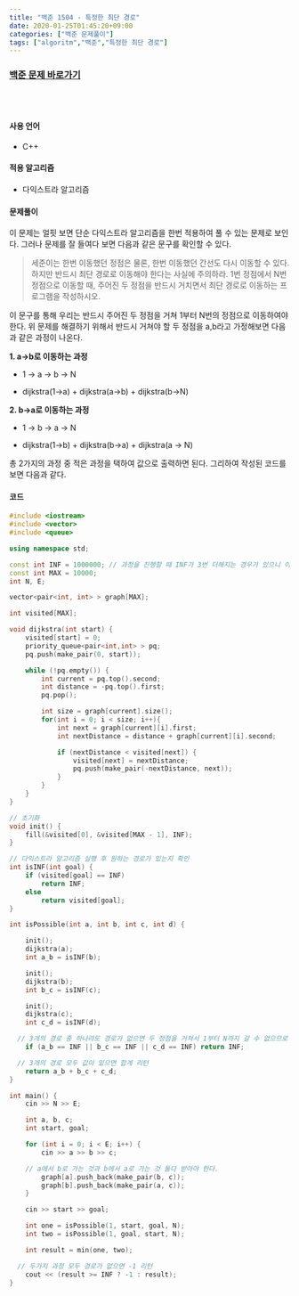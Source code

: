 ```yaml
---
title: "백준 1504 - 특정한 최단 경로"
date: 2020-01-25T01:45:20+09:00
categories: ["백준 문제풀이"]
tags: ["algoritm","백준","특정한 최단 경로"]  
---
```

### [백준 문제 바로가기](https://www.acmicpc.net/problem/1504)
<br>
<br>


#### 사용 언어

- C++


#### 적용 알고리즘

- 다익스트라 알고리즘



#### 문제풀이
이 문제는 얼핏 보면 단순 다익스트라 알고리즘을 한번 적용하여 풀 수 있는  문제로 보인다. 그러나 문제를 잘 들여다 보면 다음과 같은 문구를 확인할 수 있다.

> 세준이는 한번 이동했던 정점은 물론, 한번 이동했던 간선도 다시 이동할 수 있다. 하지만 반드시 최단 경로로 이동해야 한다는 사실에 주의하라. 1번 정점에서 N번 정점으로 이동할 때, 주어진 두 정점을 반드시 거치면서 최단 경로로 이동하는 프로그램을 작성하시오.

이 문구를 통해 우리는 반드시 주어진 두 정점을 거쳐 1부터 N번의 정점으로 이동하여야 한다. 위 문제를 해결하기 위해서 반드시 거쳐야 할 두 정점을 a,b라고 가정해보면 다음과 같은 과정이 나온다.

**1. a->b로 이동하는 과정**

- 1 -> a -> b -> N

- dijkstra(1->a) + dijkstra(a->b) + dijkstra(b->N)


**2. b->a로 이동하는 과정**

- 1 -> b -> a -> N

- dijkstra(1->b) + dijkstra(b->a) + dijkstra(a -> N)

총 2가지의 과정 중 적은 과정을 택하여 값으로 출력하면 된다. 그리하여 작성된 코드를 보면 다음과 같다.




#### 코드

~~~c++
#include <iostream>
#include <vector>
#include <queue>

using namespace std;

const int INF = 1000000; // 과정을 진행할 때 INF가 3번 더해지는 경우가 있으니 이를 고려하여 INF값을 설정하여야 한다.
const int MAX = 10000;
int N, E;

vector<pair<int, int> > graph[MAX];

int visited[MAX];

void dijkstra(int start) {
	visited[start] = 0;
	priority_queue<pair<int,int> > pq;
	pq.push(make_pair(0, start));

	while (!pq.empty()) {
		int current = pq.top().second;
		int distance = -pq.top().first;
		pq.pop();

		int size = graph[current].size();
		for(int i = 0; i < size; i++){
			int next = graph[current][i].first;
			int nextDistance = distance + graph[current][i].second;

			if (nextDistance < visited[next]) {
				visited[next] = nextDistance;
				pq.push(make_pair(-nextDistance, next));
			}
		}
	}
}

// 초기화
void init() {
	fill(&visited[0], &visited[MAX - 1], INF);
}

// 다익스트라 알고리즘 실행 후 원하는 경로가 있는지 확인
int isINF(int goal) {
	if (visited[goal] == INF)
		return INF;
	else
		return visited[goal];
}

int isPossible(int a, int b, int c, int d) {

	init();
	dijkstra(a);
	int a_b = isINF(b);

	init();
	dijkstra(b);
	int b_c = isINF(c);

	init();
	dijkstra(c);
	int c_d = isINF(d);

  // 3개의 경로 중 하나라도 경로가 없으면 두 정점을 거쳐서 1부터 N까지 갈 수 없으므로 INF값을 리턴
	if (a_b == INF || b_c == INF || c_d == INF) return INF;

  // 3개의 경로 모두 값이 있으면 합계 리턴
	return a_b + b_c + c_d;
}

int main() {
	cin >> N >> E;

	int a, b, c;
	int start, goal;

	for (int i = 0; i < E; i++) {
		cin >> a >> b >> c;

    // a에서 b로 가는 것과 b에서 a로 가는 것 둘다 받아야 한다.
		graph[a].push_back(make_pair(b, c));
		graph[b].push_back(make_pair(a, c));
	}

	cin >> start >> goal;

	int one = isPossible(1, start, goal, N);
	int two = isPossible(1, goal, start, N);

	int result = min(one, two);

  // 두가지 과정 모두 경로가 없으면 -1 리턴
	cout << (result >= INF ? -1 : result);
}
~~~
